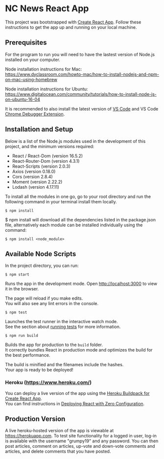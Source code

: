 # NC News React App

This project was bootstrapped with [Create React App](https://github.com/facebook/create-react-app). Follow these instructions to get the app up and running on your local machine.

## Prerequisites
For the program to run you will need to have the lastest version of Node.js installed on your computer.

Node installation instructions for Mac: https://www.dyclassroom.com/howto-mac/how-to-install-nodejs-and-npm-on-mac-using-homebrew

Node installation instructions for Ubuntu: 
https://www.digitalocean.com/community/tutorials/how-to-install-node-js-on-ubuntu-16-04

It is recommended to also install the latest version of [VS Code](https://code.visualstudio.com) and VS Code [Chrome Debugger Extension](https://marketplace.visualstudio.com/items?itemName=msjsdiag.debugger-for-chrome).

## Installation and Setup
Below is a list of the Node.js modules used in the development of this project, and the minimum versions required:

* React / React-Dom (version 16.5.2)
* React-Router-Dom (version 4.3.1)
* React-Scripts (version 2.0.3)
* Axios (version 0.18.0)
* Cors (version 2.8.4)
* Moment (version 2.22.2)
* Lodash (version 4.17.11)

To install all the modules in one go, go to your root directory and run the following command in your terminal install them locally.

```http
$ npm install
```
$ npm install will download all the dependencies listed in the package.json file, alternatively each module can be installed individually using the command:
```http
$ npm install <node_module> 
```

## Available Node Scripts

In the project directory, you can run:
```https
$ npm start
```

Runs the app in the development mode. Open [http://localhost:3000](http://localhost:3000) to view it in the browser.

The page will reload if you make edits.<br>
You will also see any lint errors in the console.

```https
$ npm test
```

Launches the test runner in the interactive watch mode.<br>
See the section about [running tests](#running-tests) for more information.

```https
$ npm run build
```

Builds the app for production to the `build` folder.<br>
It correctly bundles React in production mode and optimizes the build for the best performance.

The build is minified and the filenames include the hashes.<br>
Your app is ready to be deployed!

### Heroku (https://www.heroku.com/)

You can deploy a live version of the app using the [Heroku Buildpack for Create React App](https://github.com/mars/create-react-app-buildpack).<br>
You can find instructions in [Deploying React with Zero Configuration](https://blog.heroku.com/deploying-react-with-zero-configuration).

## Production Version

A live heroku-hosted version of the app is viewable at https://herokuapp.com.
To test site functionality for a logged in user, log-in is available with the username "grumpy19" and any password. You can then post articles, comment on articles, up-vote and down-vote comments and articles, and delete comments that you have posted.
